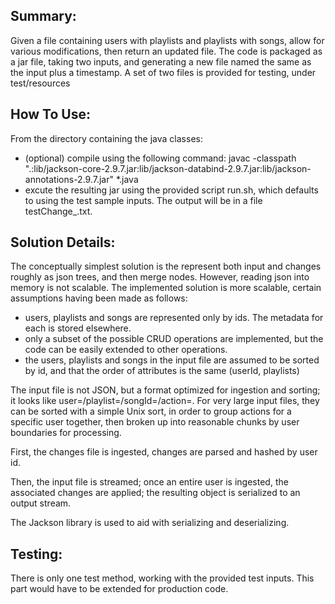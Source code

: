 

Summary:
-------
Given a file containing users with playlists and playlists with songs, allow for various modifications, then return an updated file. 
The code is packaged as a jar file, taking two inputs, and generating a new file named the same as the input plus a timestamp.
A set of two files is provided for testing, under test/resources

How To Use:
-----------
From the directory containing the java classes:
- (optional) compile using the following command: javac -classpath ".:lib/jackson-core-2.9.7.jar:lib/jackson-databind-2.9.7.jar:lib/jackson-annotations-2.9.7.jar"  *.java
- excute the resulting jar using the provided script run.sh, which defaults to using the test sample inputs. The output will be in a file testChange_<timestamp>.txt.


Solution Details:
-----------------
The conceptually simplest solution is the represent both input and changes roughly as json trees, and then merge nodes. However, reading json into memory is not scalable. The implemented solution is more scalable, certain assumptions having been made as follows:
- users, playlists and songs are represented only by ids. The metadata for each is stored elsewhere.
- only a subset of the possible CRUD operations are implemented, but the code can be easily extended to other operations.
- the users, playlists and songs in the input file are assumed to be sorted by id, and that the order of attributes is the same (userId, playlists)

The input file is not JSON, but a format optimized for ingestion and sorting; it looks like user=<id>/playlist=<id>/songId=<ids>/action=<predefined action>. For very large input files, they can be sorted with a simple Unix sort, in order to group actions for a specific user together, then broken up into reasonable chunks by user boundaries for processing. 

First, the changes file is ingested, changes are parsed and hashed by user id.

Then, the input file is streamed; once an entire user is ingested, the associated changes are applied; the resulting object is serialized to an output stream.

The Jackson library is used to aid with serializing and deserializing.


Testing:
-------
There is only one test method, working with the provided test inputs. This part would have to be extended for production code.


